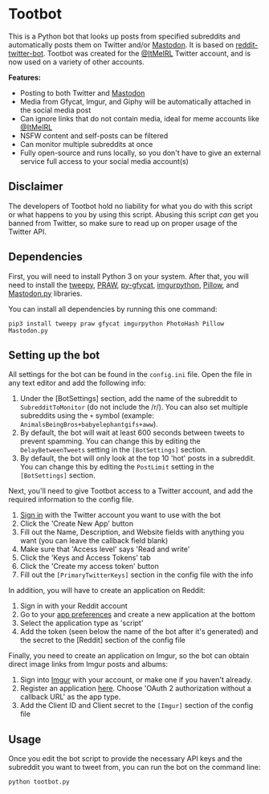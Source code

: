 # Tootbot

This is a Python bot that looks up posts from specified subreddits and automatically posts them on Twitter and/or [Mastodon](https://joinmastodon.org/). It is based on [reddit-twitter-bot](https://github.com/rhiever/reddit-twitter-bot). Tootbot was created for the [@ItMeIRL](https://twitter.com/ItMeIRL) Twitter account, and is now used on a variety of other accounts.

**Features:**

* Posting to both Twitter and [Mastodon](https://joinmastodon.org/)
* Media from Gfycat, Imgur, and Giphy will be automatically attached in the social media post
* Can ignore links that do not contain media, ideal for meme accounts like [@ItMeIRL](https://twitter.com/ItMeIRL)
* NSFW content and self-posts can be filtered
* Can monitor multiple subreddits at once
* Fully open-source and runs locally, so you don't have to give an external service full access to your social media account(s)

## Disclaimer

The developers of Tootbot hold no liability for what you do with this script or what happens to you by using this script. Abusing this script *can* get you banned from Twitter, so make sure to read up on proper usage of the Twitter API.

## Dependencies

First, you will need to install Python 3 on your system. After that, you will need to install the [tweepy](https://github.com/tweepy/tweepy), [PRAW](https://praw.readthedocs.io/en/latest/), [py-gfycat](https://github.com/ankeshanand/py-gfycat), [imgurpython](https://github.com/Imgur/imgurpython), [Pillow](https://github.com/python-pillow/Pillow), and [Mastodon.py](https://github.com/halcy/Mastodon.py) libraries.

You can install all dependencies by running this one command:

    pip3 install tweepy praw gfycat imgurpython PhotoHash Pillow Mastodon.py

## Setting up the bot

All settings for the bot can be found in the `config.ini` file. Open the file in any text editor and add the following info:

1. Under the [BotSettings] section, add the name of the subreddit to `SubredditToMonitor` (do not include the /r/). You can also set multiple subreddits using the `+` symbol (example: `AnimalsBeingBros+babyelephantgifs+aww`).
2. By default, the bot will wait at least 600 seconds between tweets to prevent spamming. You can change this by editing the `DelayBetweenTweets` setting in the `[BotSettings]` section.
3. By default, the bot will only look at the top 10 'hot' posts in a subreddit. You can change this by editing the `PostLimit` setting in the `[BotSettings]` section.

Next, you'll need to give Tootbot access to a Twitter account, and add the required information to the config file.

1. [Sign in](https://dev.twitter.com/apps) with the Twitter account you want to use with the bot
2. Click the 'Create New App' button
3. Fill out the Name, Description, and Website fields with anything you want (you can leave the callback field blank)
4. Make sure that 'Access level' says 'Read and write'
5. Click the 'Keys and Access Tokens' tab
6. Click the 'Create my access token' button
7. Fill out the `[PrimaryTwitterKeys]` section in the config file with the info

In addition, you will have to create an application on Reddit:

1. Sign in with your Reddit account
2. Go to your [app preferences](https://www.reddit.com/prefs/apps) and create a new application at the bottom
3. Select the application type as 'script'
4. Add the token (seen below the name of the bot after it's generated) and the secret to the [Reddit] section of the config file

Finally, you need to create an application on Imgur, so the bot can obtain direct image links from Imgur posts and albums:

1. Sign into [Imgur](https://imgur.com/) with your account, or make one if you haven't already.
2. Register an application [here](https://api.imgur.com/oauth2/addclient). Choose 'OAuth 2 authorization without a callback URL' as the app type.
3. Add the Client ID and Client secret to the `[Imgur]` section of the config file

## Usage

Once you edit the bot script to provide the necessary API keys and the subreddit you want to tweet from, you can run the bot on the command line:

    python tootbot.py

